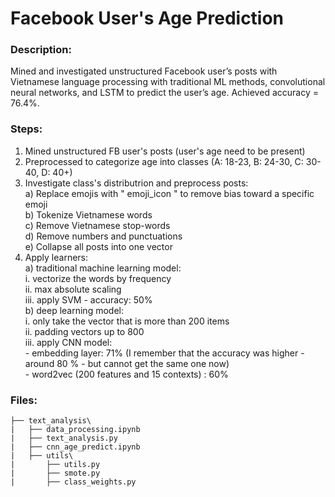 # Facebook User's Age Prediction

### Description: 

Mined and investigated unstructured Facebook user’s posts with Vietnamese language processing with traditional ML methods, convolutional neural networks, and LSTM to predict the user’s age. Achieved accuracy = 76.4%. 

### Steps:

1. Mined unstructured FB user's posts (user's age need to be present)
2. Preprocessed to categorize age into classes (A: 18-23, B: 24-30, C: 30-40, D: 40+) 
3. Investigate class's distributrion and preprocess posts: <br /> 
        <space> a) Replace emojis with " emoji_icon " to remove bias toward a specific emoji <br />
        <space> b) Tokenize Vietnamese words <br />
        c) Remove Vietnamese stop-words  <br />
        d) Remove numbers and punctuations  <br />
        e) Collapse all posts into one vector 
4. Apply learners: <br />
        a) traditional machine learning model: <br />
            i. vectorize the words by frequency <br />
            ii. max absolute scaling <br />
            iii. apply SVM - accuracy: 50% <br />
        b) deep learning model: <br />
            i. only take the vector that is more than 200 items <br />
            ii. padding vectors up to 800 <br />
            iii. apply CNN model: <br />
                - embedding layer: 71% (I remember that the accuracy was higher - around 80 % - but cannot get the same one now)  <br />
                - word2vec (200 features and 15 contexts) :  60%


### Files:

```
├── text_analysis\
|   ├── data_processing.ipynb             
|   ├── text_analysis.py          
|   ├── cnn_age_predict.ipynb      
|   ├── utils\  
|       ├── utils.py
|       ├── smote.py
|       ├── class_weights.py
```

